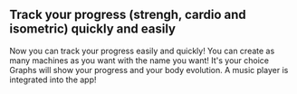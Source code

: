 
## Track your progress (strengh, cardio and isometric) quickly and easily

Now you can track your progress easily and quickly!
You can create as many machines as you want with the name you want!
It's your choice
Graphs will show your progress and your body evolution. 
A music player is integrated into the app!
